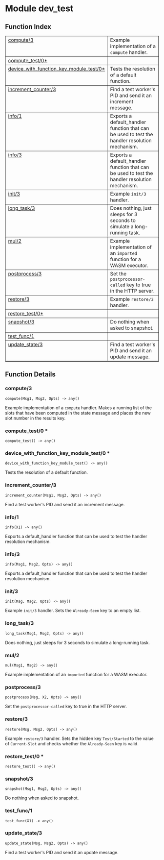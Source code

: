 

# Module dev_test #

<a name="index"></a>

## Function Index ##


<table width="100%" border="1" cellspacing="0" cellpadding="2" summary="function index"><tr><td valign="top"><a href="#compute-3">compute/3</a></td><td>Example implementation of a <code>compute</code> handler.</td></tr><tr><td valign="top"><a href="#compute_test-0">compute_test/0*</a></td><td></td></tr><tr><td valign="top"><a href="#device_with_function_key_module_test-0">device_with_function_key_module_test/0*</a></td><td>Tests the resolution of a default function.</td></tr><tr><td valign="top"><a href="#increment_counter-3">increment_counter/3</a></td><td>Find a test worker's PID and send it an increment message.</td></tr><tr><td valign="top"><a href="#info-1">info/1</a></td><td>Exports a default_handler function that can be used to test the
handler resolution mechanism.</td></tr><tr><td valign="top"><a href="#info-3">info/3</a></td><td>Exports a default_handler function that can be used to test the
handler resolution mechanism.</td></tr><tr><td valign="top"><a href="#init-3">init/3</a></td><td>Example <code>init/3</code> handler.</td></tr><tr><td valign="top"><a href="#long_task-3">long_task/3</a></td><td>Does nothing, just sleeps for 3 seconds to simulate a long-running task.</td></tr><tr><td valign="top"><a href="#mul-2">mul/2</a></td><td>Example implementation of an <code>imported</code> function for a WASM
executor.</td></tr><tr><td valign="top"><a href="#postprocess-3">postprocess/3</a></td><td>Set the <code>postprocessor-called</code> key to true in the HTTP server.</td></tr><tr><td valign="top"><a href="#restore-3">restore/3</a></td><td>Example <code>restore/3</code> handler.</td></tr><tr><td valign="top"><a href="#restore_test-0">restore_test/0*</a></td><td></td></tr><tr><td valign="top"><a href="#snapshot-3">snapshot/3</a></td><td>Do nothing when asked to snapshot.</td></tr><tr><td valign="top"><a href="#test_func-1">test_func/1</a></td><td></td></tr><tr><td valign="top"><a href="#update_state-3">update_state/3</a></td><td>Find a test worker's PID and send it an update message.</td></tr></table>


<a name="functions"></a>

## Function Details ##

<a name="compute-3"></a>

### compute/3 ###

`compute(Msg1, Msg2, Opts) -> any()`

Example implementation of a `compute` handler. Makes a running list of
the slots that have been computed in the state message and places the new
slot number in the results key.

<a name="compute_test-0"></a>

### compute_test/0 * ###

`compute_test() -> any()`

<a name="device_with_function_key_module_test-0"></a>

### device_with_function_key_module_test/0 * ###

`device_with_function_key_module_test() -> any()`

Tests the resolution of a default function.

<a name="increment_counter-3"></a>

### increment_counter/3 ###

`increment_counter(Msg1, Msg2, Opts) -> any()`

Find a test worker's PID and send it an increment message.

<a name="info-1"></a>

### info/1 ###

`info(X1) -> any()`

Exports a default_handler function that can be used to test the
handler resolution mechanism.

<a name="info-3"></a>

### info/3 ###

`info(Msg1, Msg2, Opts) -> any()`

Exports a default_handler function that can be used to test the
handler resolution mechanism.

<a name="init-3"></a>

### init/3 ###

`init(Msg, Msg2, Opts) -> any()`

Example `init/3` handler. Sets the `Already-Seen` key to an empty list.

<a name="long_task-3"></a>

### long_task/3 ###

`long_task(Msg1, Msg2, Opts) -> any()`

Does nothing, just sleeps for 3 seconds to simulate a long-running task.

<a name="mul-2"></a>

### mul/2 ###

`mul(Msg1, Msg2) -> any()`

Example implementation of an `imported` function for a WASM
executor.

<a name="postprocess-3"></a>

### postprocess/3 ###

`postprocess(Msg, X2, Opts) -> any()`

Set the `postprocessor-called` key to true in the HTTP server.

<a name="restore-3"></a>

### restore/3 ###

`restore(Msg, Msg2, Opts) -> any()`

Example `restore/3` handler. Sets the hidden key `Test/Started` to the
value of `Current-Slot` and checks whether the `Already-Seen` key is valid.

<a name="restore_test-0"></a>

### restore_test/0 * ###

`restore_test() -> any()`

<a name="snapshot-3"></a>

### snapshot/3 ###

`snapshot(Msg1, Msg2, Opts) -> any()`

Do nothing when asked to snapshot.

<a name="test_func-1"></a>

### test_func/1 ###

`test_func(X1) -> any()`

<a name="update_state-3"></a>

### update_state/3 ###

`update_state(Msg, Msg2, Opts) -> any()`

Find a test worker's PID and send it an update message.

